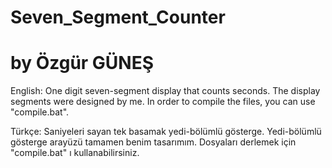 # Seven_Segment_Counter
# by Özgür GÜNEŞ

English:
One digit seven-segment display that counts seconds. The display segments were designed by me.
In order to compile the files, you can use "compile.bat".

Türkçe:
Saniyeleri sayan tek basamak yedi-bölümlü gösterge.
Yedi-bölümlü gösterge arayüzü tamamen benim tasarımım.
Dosyaları derlemek için "compile.bat" ı kullanabilirsiniz.
